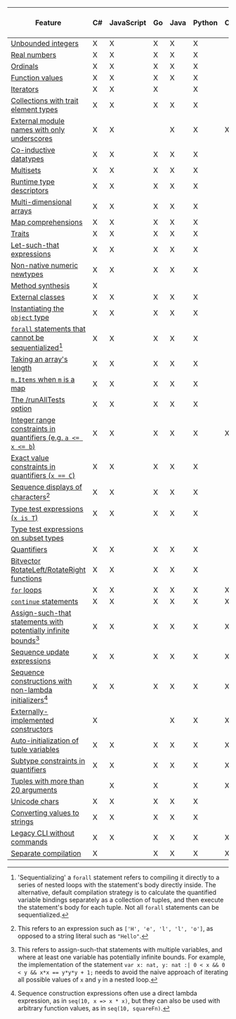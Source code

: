 | Feature | C# | JavaScript | Go | Java | Python | C++ | Dafny Library (.doo) | Rust |
|-|-|-|-|-|-|-|-|-|
| [Unbounded integers](#sec-numeric-types) |  X  |  X  |  X  |  X  |  X  |  |  X  |  X  |
| [Real numbers](#sec-numeric-types) |  X  |  X  |  X  |  X  |  X  |  |  X  |  X  |
| [Ordinals](#sec-ordinals) |  X  |  X  |  X  |  X  |  X  |  |  X  |  |
| [Function values](#sec-arrow-subset-types) |  X  |  X  |  X  |  X  |  X  |  |  X  |  X  |
| [Iterators](#sec-iterator-types) |  X  |  X  |  X  |  |  X  |  |  X  |  |
| [Collections with trait element types](#sec-collection-types) |  X  |  X  |  X  |  X  |  X  |  |  X  |  X  |
| [External module names with only underscores](#sec-extern-decls) |  X  |  X  |  |  X  |  X  |  X  |  X  |  X  |
| [Co-inductive datatypes](#sec-coinductive-datatypes) |  X  |  X  |  X  |  X  |  X  |  |  X  |  X  |
| [Multisets](#sec-multisets) |  X  |  X  |  X  |  X  |  X  |  |  X  |  |
| [Runtime type descriptors](#) |  X  |  X  |  X  |  X  |  X  |  |  X  |  X  |
| [Multi-dimensional arrays](#sec-multi-dimensional-arrays) |  X  |  X  |  X  |  X  |  X  |  |  X  |  X  |
| [Map comprehensions](#sec-map-comprehension-expression) |  X  |  X  |  X  |  X  |  X  |  |  X  |  |
| [Traits](#sec-trait-types) |  X  |  X  |  X  |  X  |  X  |  |  X  |  X  |
| [Let-such-that expressions](#sec-let-expression) |  X  |  X  |  X  |  X  |  X  |  |  X  |  |
| [Non-native numeric newtypes](#sec-newtypes) |  X  |  X  |  X  |  X  |  X  |  |  X  |  X  |
| [Method synthesis](#sec-synthesize-attr) |  X  |  |  |  |  |  |  X  |  |
| [External classes](#sec-extern-decls) |  X  |  X  |  X  |  X  |  X  |  |  X  |  |
| [Instantiating the `object` type](#sec-object-type) |  X  |  X  |  X  |  X  |  X  |  |  X  |  |
| [`forall` statements that cannot be sequentialized](#sec-forall-statement)[^compiler-feature-forall-note] |  X  |  X  |  X  |  X  |  X  |  |  X  |  |
| [Taking an array's length](#sec-array-type) |  X  |  X  |  X  |  X  |  X  |  |  X  |  X  |
| [`m.Items` when `m` is a map](#sec-maps) |  X  |  X  |  X  |  X  |  X  |  |  X  |  |
| [The /runAllTests option](#sec-test-attribute) |  X  |  X  |  X  |  X  |  X  |  |  X  |  |
| [Integer range constraints in quantifiers (e.g. `a <= x <= b`)](#sec-quantifier-domains) |  X  |  X  |  X  |  X  |  X  |  X  |  X  |  X  |
| [Exact value constraints in quantifiers (`x == C`)](#sec-quantifier-domains) |  X  |  X  |  X  |  X  |  X  |  |  X  |  |
| [Sequence displays of characters](#sec-sequence-displays)[^compiler-sequence-display-of-characters-note] |  X  |  X  |  X  |  X  |  X  |  |  X  |  |
| [Type test expressions (`x is T`)](#sec-as-is-expression) |  X  |  X  |  X  |  X  |  X  |  |  X  |  |
| [Type test expressions on subset types](#sec-as-is-expression) |  |  |  |  |  |  |  X  |  |
| [Quantifiers](#sec-quantifier-expression) |  X  |  X  |  X  |  X  |  X  |  |  X  |  |
| [Bitvector RotateLeft/RotateRight functions](#sec-bit-vector-types) |  X  |  X  |  X  |  X  |  X  |  |  X  |  |
| [`for` loops](#sec-for-statement) |  X  |  X  |  X  |  X  |  X  |  X  |  X  |  |
| [`continue` statements](#sec-break-continue-statement) |  X  |  X  |  X  |  X  |  X  |  X  |  X  |  X  |
| [Assign-such-that statements with potentially infinite bounds](#sec-update-and-call-statement)[^compiler-infinite-assign-such-that-note] |  X  |  X  |  X  |  X  |  X  |  X  |  X  |  |
| [Sequence update expressions](#sec-other-sequence-expressions) |  X  |  X  |  X  |  X  |  X  |  X  |  X  |  |
| [Sequence constructions with non-lambda initializers](#sec-sequence-displays)[^compiler-sequence-display-nolambda-note] |  X  |  X  |  X  |  X  |  X  |  X  |  X  |  |
| [Externally-implemented constructors](#sec-extern-decls) |  X  |  |  |  X  |  X  |  X  |  X  |  |
| [Auto-initialization of tuple variables](#sec-tuple-types) |  X  |  X  |  X  |  X  |  X  |  X  |  X  |  X  |
| [Subtype constraints in quantifiers](#sec-quantifier-expression) |  X  |  X  |  X  |  X  |  X  |  X  |  X  |  |
| [Tuples with more than 20 arguments](#sec-tuple-types) |  |  X  |  X  |  |  X  |  X  |  X  |  |
| [Unicode chars](##sec-characters) |  X  |  X  |  X  |  X  |  X  |  |  X  |  X  |
| [Converting values to strings](#sec-print-statement) |  X  |  X  |  X  |  X  |  X  |  |  X  |  X  |
| [Legacy CLI without commands](#sec-dafny-commands) |  X  |  X  |  X  |  X  |  X  |  X  |  |  X  |
| [Separate compilation](#sec-compilation) |  X  |  |  X  |  X  |  X  |  X  |  X  |  X  |

[^compiler-feature-forall-note]: 'Sequentializing' a `forall` statement refers to compiling it directly to a series of nested loops
    with the statement's body directly inside. The alternative, default compilation strategy
    is to calculate the quantified variable bindings separately as a collection of tuples,
    and then execute the statement's body for each tuple.
    Not all `forall` statements can be sequentialized.

[^compiler-sequence-display-of-characters-note]: This refers to an expression such as `['H', 'e', 'l', 'l', 'o']`, as opposed to a string literal such as `"Hello"`.

[^compiler-infinite-assign-such-that-note]: This refers to assign-such-that statements with multiple variables,
    and where at least one variable has potentially infinite bounds.
    For example, the implementation of the statement `var x: nat, y: nat :| 0 < x && 0 < y && x*x == y*y*y + 1;`
    needs to avoid the naive approach of iterating all possible values of `x` and `y` in a nested loop.

[^compiler-sequence-display-nolambda-note]: Sequence construction expressions often use a direct lambda expression, as in `seq(10, x => x * x)`,
    but they can also be used with arbitrary function values, as in `seq(10, squareFn)`.


